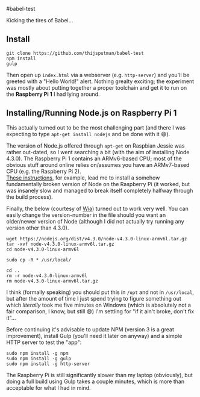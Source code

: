 #babel-test

Kicking the tires of Babel...

## Install
```
git clone https://github.com/thijsputman/babel-test
npm install
gulp
```

Then open up `index.html` via a webserver (e.g. `http-server`) and you'll be greeted with a "Hello World!" alert. Nothing grealty exciting; the experiment was mostly about putting together a proper toolchain and get it to run on the **Raspberry Pi 1** I had lying around.

## Installing/Running Node.js on Raspberry Pi 1
This actually turned out to be the most challenging part (and there I was expecting to type `apt-get install nodejs` and be done with it :smile:).

The version of Node.js offered through `apt-get` on Raspbian Jessie was rather out-dated, so I went searching a bit (with the aim of installing Node 4.3.0). The Raspberry Pi 1 contains an ARMv6-based CPU; most of the obvious stuff around online relies on/assumes you have an ARMv7-based CPU (e.g. the Raspberry Pi 2).  
[These instructions](http://weworkweplay.com/play/raspberry-pi-nodejs/), for example, lead me to install a somehow fundamentally broken version of Node on the Raspberry Pi (it worked, but was insanely slow and managed to break itself completely halfway through the build process).

Finally, the below (courtesy of [Wia](http://blog.wia.io/installing-node-js-v4-0-0-on-a-raspberry-pi/)) turned out to work very well. You can easily change the version-number in the file should you want an older/newer version of Node (although I did not actually try running any version other than 4.3.0).

```
wget https://nodejs.org/dist/v4.3.0/node-v4.3.0-linux-armv6l.tar.gz
tar -xvf node-v4.3.0-linux-armv6l.tar.gz
cd node-v4.3.0-linux-armv6l

sudo cp -R * /usr/local/

cd ..
rm -r node-v4.3.0-linux-armv6l
rm node-v4.3.0-linux-armv6l.tar.gz
```

I think (formally speaking) you should put this in `/opt` and not in `/usr/local`, but after the amount of time I just spend trying to figure something out which *literally* took me five minutes on Windows (which is absolutely not a fair comparison, I know, but still :smile:) I'm settling for "if it ain't broke, don't fix it"...

Before continuing it's advisable to update NPM (version 3 is a great improvement), install Gulp (you'll need it later on anyway) and a simple HTTP server to test the "app":

```
sudo npm install -g npm
sudo npm install -g gulp
sudo npm install -g http-server
```

The Raspberry Pi is still significantly slower than my laptop (obviously), but doing a full build using Gulp takes a couple minutes, which is more than acceptable for what I had in mind.
